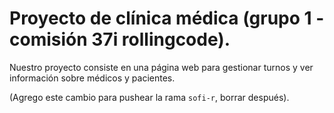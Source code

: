 # Proyecto de clínica médica (grupo 1 - comisión 37i rollingcode).

Nuestro proyecto consiste en una página web para gestionar turnos y ver información sobre médicos y pacientes.


(Agrego este cambio para pushear la rama `sofi-r`, borrar después).